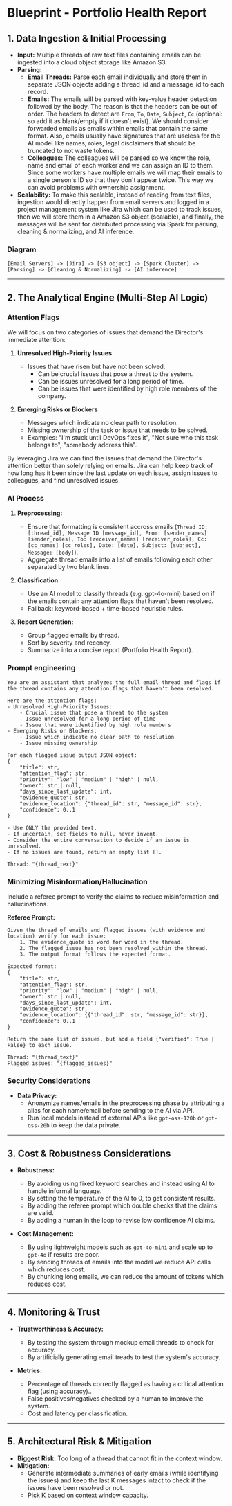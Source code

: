 # Blueprint - Portfolio Health Report

## 1. Data Ingestion & Initial Processing
- **Input:** Multiple threads of raw text files containing emails can be ingested into a cloud object storage like Amazon S3.
- **Parsing:** 
    - **Email Threads:** Parse each email individually and store them in separate JSON objects adding a thread_id and a message_id to each record.
    - **Emails:** The emails will be parsed with key-value header detection followed by the body. The reason is that the headers can be out of order. The headers to detect are `From`, `To`, `Date`, `Subject`, `Cc` (optional: so add it as blank/empty if it doesn't exist). We should consider forwarded emails as emails within emails that contain the same format. Also, emails usually have signatures that are useless for the AI model like names, roles, legal disclaimers that should be truncated to not waste tokens.
    - **Colleagues:** The colleagues will be parsed so we know the role, name and email of each worker and we can assign an ID to them. Since some workers have multiple emails we will map their emails to a single person's ID so that they don't appear twice. This way we can avoid problems with ownership assignment.
- **Scalability:** To make this scalable, instead of reading from text files, ingestion would directly happen from email servers and logged in a project management system like Jira which can be used to track issues, then we will store them in a Amazon S3 object (scalable), and finally, the messages will be sent for distributed processing via Spark for parsing, cleaning & normalizing, and AI inference.

### Diagram
```
[Email Servers] -> [Jira] -> [S3 object] -> [Spark Cluster] -> [Parsing] -> [Cleaning & Normalizing] -> [AI inference]
```

---

## 2. The Analytical Engine (Multi-Step AI Logic)

### Attention Flags
We will focus on two categories of issues that demand the Director's immediate attention:
1. **Unresolved High-Priority Issues**
    - Issues that have risen but have not been solved.
        - Can be crucial issues that pose a threat to the system.
        - Can be issues unresolved for a long period of time.
        - Can be issues that were identified by high role members of the company.

2. **Emerging Risks or Blockers**  
    - Messages which indicate no clear path to resolution.
    - Missing ownership of the task or issue that needs to be solved.
    - Examples: "I'm stuck until DevOps fixes it", "Not sure who this task belongs to", "somebody address this".

By leveraging Jira we can find the issues that demand the Director's attention better than solely relying on emails.
Jira can help keep track of how long has it been since the last update on each issue, assign issues to colleagues, and find unresolved issues.

### AI Process
1. **Preprocessing:**
    - Ensure that formatting is consistent accross emails (`Thread ID: [thread_id], Message ID [message_id], From: [sender_names] [sender_roles], To: [receiver_names] [receiver_roles], Cc: [cc_names] [cc_roles], Date: [date], Subject: [subject], Message: [body]`).
    - Aggregate thread emails into a list of emails following each other separated by two blank lines.

2. **Classification:**
    - Use an AI model to classify threads (e.g. gpt-4o-mini) based on if the emails contain any attention flags that haven't been resolved.
    - Fallback: keyword-based + time-based heuristic rules.
3. **Report Generation:** 
    - Group flagged emails by thread.
    - Sort by severity and recency.
    - Summarize into a concise report (Portfolio Health Report).

### Prompt engineering
```
You are an assistant that analyzes the full email thread and flags if the thread contains any attention flags that haven't been resolved.

Here are the attention flags:
- Unresolved High-Priority Issues:
    - Crucial issue that pose a threat to the system
    - Issue unresolved for a long period of time
    - Issue that were identified by high role members
- Emerging Risks or Blockers:
    - Issue which indicate no clear path to resolution
    - Issue missing ownership

For each flagged issue output JSON object:
{
    "title": str,
    "attention_flag": str,
    "priority": "low" | "medium" | "high" | null,
    "owner": str | null,
    "days_since_last_update": int,
    "evidence_quote": str,
    "evidence_location": {"thread_id": str, "message_id": str},
    "confidence": 0..1
}

- Use ONLY the provided text.
- If uncertain, set fields to null, never invent.
- Consider the entire conversation to decide if an issue is unresolved.
- If no issues are found, return an empty list [].

Thread: "{thread_text}"
```

### Minimizing Misinformation/Hallucination
Include a referee prompt to verify the claims to reduce misinformation and hallucinations.

**Referee Prompt:**
```
Given the thread of emails and flagged issues (with evidence and location) verify for each issue:
    1. The evidence_quote is word for word in the thread.
    2. The flagged issue has not been resolved within the thread.
    3. The output format follows the expected format.

Expected format:
{
    "title": str,
    "attention_flag": str,
    "priority": "low" | "medium" | "high" | null,
    "owner": str | null,
    "days_since_last_update": int,
    "evidence_quote": str,
    "evidence_location": {{"thread_id": str, "message_id": str}},
    "confidence": 0..1
}

Return the same list of issues, but add a field {"verified": True | False} to each issue.

Thread: "{thread_text}"
Flagged issues: "{flagged_issues}"
```

### Security Considerations
- **Data Privacy:** 
    - Anonymize names/emails in the preprocessing phase by attributing a alias for each name/email before sending to the AI via API.
    - Run local models instead of external APIs like `gpt-oss-120b` or `gpt-oss-20b` to keep the data private.

---

## 3. Cost & Robustness Considerations

- **Robustness:**
    - By avoiding using fixed keyword searches and instead using AI to handle informal language.
    - By setting the temperature of the AI to 0, to get consistent results.
    - By adding the referee prompt which double checks that the claims are valid.
    - By adding a human in the loop to revise low confidence AI claims.

- **Cost Management:**
    - By using lightweight models such as `gpt-4o-mini` and scale up to `gpt-4o` if results are poor.
    - By sending threads of emails into the model we reduce API calls which reduces cost.
    - By chunking long emails, we can reduce the amount of tokens which reduces cost.

---

## 4. Monitoring & Trust

- **Trustworthiness & Accuracy:**
    - By testing the system through mockup email threads to check for accuracy.
    - By artificially generating email treads to test the system's accuracy.

- **Metrics:**
    - Percentage of threads correctly flagged as having a critical attention flag (using accuracy)..
    - False positives/negatives checked by a human to improve the system.
    - Cost and latency per classification.

---

## 5. Architectural Risk & Mitigation

- **Biggest Risk:** Too long of a thread that cannot fit in the context window.
- **Mitigation:**
    - Generate intermediate summaries of early emails (while identifying the issues) and keep the last K messages intact to check if the issues have been resolved or not.
    - Pick K based on context window capacity.
